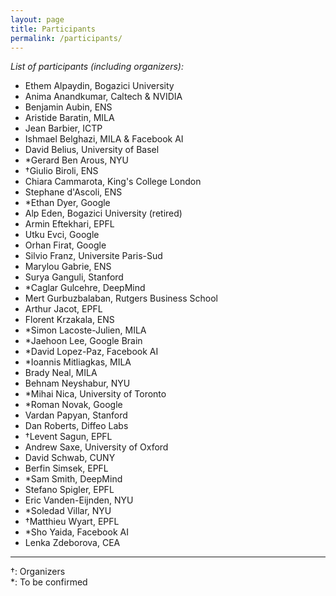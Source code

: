 ```yaml
---
layout: page
title: Participants
permalink: /participants/
---
```


_List of participants (including organizers):_   

- Ethem Alpaydin, Bogazici University  
- Anima Anandkumar, Caltech & NVIDIA  
- Benjamin Aubin, ENS  
- Aristide Baratin, MILA  
- Jean Barbier, ICTP  
- Ishmael Belghazi, MILA & Facebook AI    
- David Belius, University of Basel  
- \*Gerard Ben Arous, NYU  
- &dagger;Giulio Biroli, ENS  
- Chiara Cammarota, King's College London  
- Stephane d'Ascoli, ENS  
- \*Ethan Dyer, Google  
- Alp Eden, Bogazici University (retired)  
- Armin Eftekhari, EPFL  
- Utku Evci, Google  
- Orhan Firat, Google   
- Silvio Franz, Universite Paris-Sud  
- Marylou Gabrie, ENS  
- Surya Ganguli, Stanford   
- \*Caglar Gulcehre, DeepMind  
- Mert Gurbuzbalaban, Rutgers Business School  
- Arthur Jacot, EPFL  
- Florent Krzakala, ENS  
- \*Simon Lacoste-Julien, MILA  
- \*Jaehoon Lee, Google Brain  
- \*David Lopez-Paz, Facebook AI  
- \*Ioannis Mitliagkas, MILA  
- Brady Neal, MILA  
- Behnam Neyshabur, NYU  
- \*Mihai Nica, University of Toronto  
- \*Roman Novak, Google   
- Vardan Papyan, Stanford  
- Dan Roberts, Diffeo Labs    
- &dagger;Levent Sagun, EPFL  
- Andrew Saxe, University of Oxford  
- David Schwab, CUNY  
- Berfin Simsek, EPFL  
- \*Sam Smith, DeepMind  
- Stefano Spigler, EPFL  
- Eric Vanden-Eijnden, NYU  
- \*Soledad Villar, NYU  
- &dagger;Matthieu Wyart, EPFL  
- \*Sho Yaida, Facebook AI  
- Lenka Zdeborova, CEA  

---

&dagger;: Organizers   
\*: To be confirmed  
